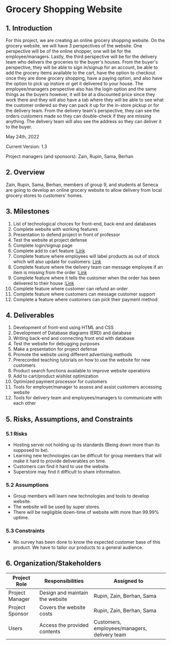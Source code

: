 # Grocery Shopping Website

## 1. Introduction

For this project, we are creating an online grocery shopping website. On the grocery website, we will have 3 perspectives of the website. One perspective will be of the online shopper, one will be for the employee/managers. Lastly, the third perspective will be for the delivery team who delivers the groceries to the buyer's houses. From the buyer's perspective, they will be able to sign in/signup for an account, be able to add the grocery items available to the cart, have the option to checkout once they are done grocery shopping, have a paying option, and also have the option to pick up instore or get it delivered to your house. The employee/managers perspective also has the login option and the same things as the buyers however, it will be at a discounted price since they work there and they will also have a tab where they will be able to see what the customer ordered so they can pack it up for the in-store pickup or for the delivery team. From the delivery team's perspective, they can see the orders customers made so they can double-check if they are missing anything. The delivery team will also see the address so they can deliver it to the buyer.

May 24th, 2022

Current Version: 1.3

Project managers (and sponsors): Zain, Rupin, Sama, Berhan


## 2. Overview

Zain, Rupin, Sama, Berhan, members of group 9, and students at Seneca are going to develop an online grocery website to allow delivery from local grocery stores to customers' homes.


## 3. Milestones
1. List of technological choices for front-end, back-end and databases 
2. Complete website with working features 
3. Presentation to defend project in front of professor 
4. Test the website at project defense
5. Complete login/signup page 
6. Complete add to cart feature :[Link](https://github.com/CAPSTONE-2022-2023/Group_09/blob/8f9c6c08ed170f1d97631634699a2b298a7d1248/use_cases/create_order.md)
7. Complete feature where employees will label products as out of stock which will also update for customers: [Link](https://github.com/CAPSTONE-2022-2023/Group_09/blob/main/use_cases/Edit_Product_Inventory.md)
8. Complete feature where the delivery team can message employee if an item is missing from the order :[Link](https://github.com/CAPSTONE-2022-2023/Group_09/blob/main/use_cases/delivery_team.md)
9. Complete feature where it tells the customer when the order has been delivered to their house :[Link](https://github.com/CAPSTONE-2022-2023/Group_09/blob/main/use_cases/delivery_team.md)
10. Complete feature where customer can refund an order 
11. Complete feature where customers can message customer support
12. Complete a feature where customers can pick their payment method


## 4. Deliverables
1. Development of front-end using HTML and CSS 
2. Development of Database diagrams (ERD) and database 
3. Writing back-end and connecting front end with database 
4. Test the website for debugging purposes 
5. Make a presentation for project defense 
6. Promote the website using different advertising methods 
7. Prerecorded teaching tutorials on how to use the website for new customers 
8. Product search functions available to improve website operations 
9. Add to cart/product wishlist optimization 
10. Optimized payment processor for customers  
11. Tools for employer/manager to assess and assist customers accessing website 
12. Tools for delivery team and employees/managers to communicate with each other 

## 5. Risks, Assumptions, and Constraints

### 5.1 Risks

- Hosting server not holding up its standards (Being down more than its supposed to be).
- Learning new technologies can be difficult for group members that will make it hard to provide deliverables on time.
- Customers can find it hard to use the website.
- Superstore may find it difficult to share information.

### 5.2 Assumptions

- Group members will learn new technologies and tools to develop website.
- The website will be used by super stores.
- There will be negligible down-time of website with more than 99.99% uptime.

### 5.3 Constraints

- No survey has been done to know the expected customer base of this product. We have to tailor our products to a general audience. 



## 6. Organization/Stakeholders

| Project Role    | Responsibilities               | Assigned to |
| ----------------| -------------------------------| ------------|
| Project Manager | Design and maintain the website| Rupin, Zain, Berhan, Sama|
| Project Sponsor | Covers the website costs       | Rupin, Zain, Berhan, Sama|
| Users           | Access the provided contents   | Customers, employees/managers, delivery team|





